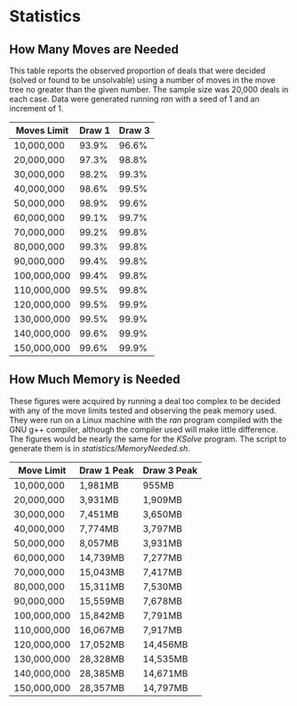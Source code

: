 # Statistics
## How Many Moves are Needed
This table reports the observed proportion of deals that were decided (solved or found to be unsolvable)
using a number of moves in the move tree no greater than the given number.
The sample size was 20,000 deals in each case. Data were generated running _ran_ with a 
seed of 1 and an increment of 1.

Moves Limit|Draw 1 |Draw 3
-----------|-------|------
 10,000,000|93.9%|96.6%
 20,000,000|97.3%|98.8%
 30,000,000|98.2%|99.3%
 40,000,000|98.6%|99.5%
 50,000,000|98.9%|99.6%
 60,000,000|99.1%|99.7%
 70,000,000|99.2%|99.8%
 80,000,000|99.3%|99.8%
 90,000,000|99.4%|99.8%
 100,000,000|99.4%|99.8%
 110,000,000|99.5%|99.8%
 120,000,000|99.5%|99.9%
 130,000,000|99.5%|99.9%
 140,000,000|99.6%|99.9%
 150,000,000|99.6%|99.9%
 ## How Much Memory is Needed
 These figures were acquired by running a deal too complex to be decided with any of the 
 move limits tested and observing the peak memory used.  They were run on a Linux machine
 with the _ran_ program compiled with the GNU g++ compiler, although the compiler used 
 will make little difference. The figures would be nearly the same for the _KSolve_ program. The script to generate them is
 in _statistics/MemoryNeeded.sh_.

Move Limit|Draw 1 Peak|Draw 3 Peak
-----------|------|--------
10,000,000|1,981MB|955MB
20,000,000|3,931MB|1,909MB
30,000,000|7,451MB|3,650MB
40,000,000|7,774MB|3,797MB
50,000,000|8,057MB|3,931MB
60,000,000|14,739MB|7,277MB
70,000,000|15,043MB|7,417MB
80,000,000|15,311MB|7,530MB
90,000,000|15,559MB|7,678MB
100,000,000|15,842MB|7,791MB
110,000,000|16,067MB|7,917MB
120,000,000|17,052MB|14,456MB
130,000,000|28,328MB|14,535MB
140,000,000|28,385MB|14,671MB
150,000,000|28,357MB|14,797MB


